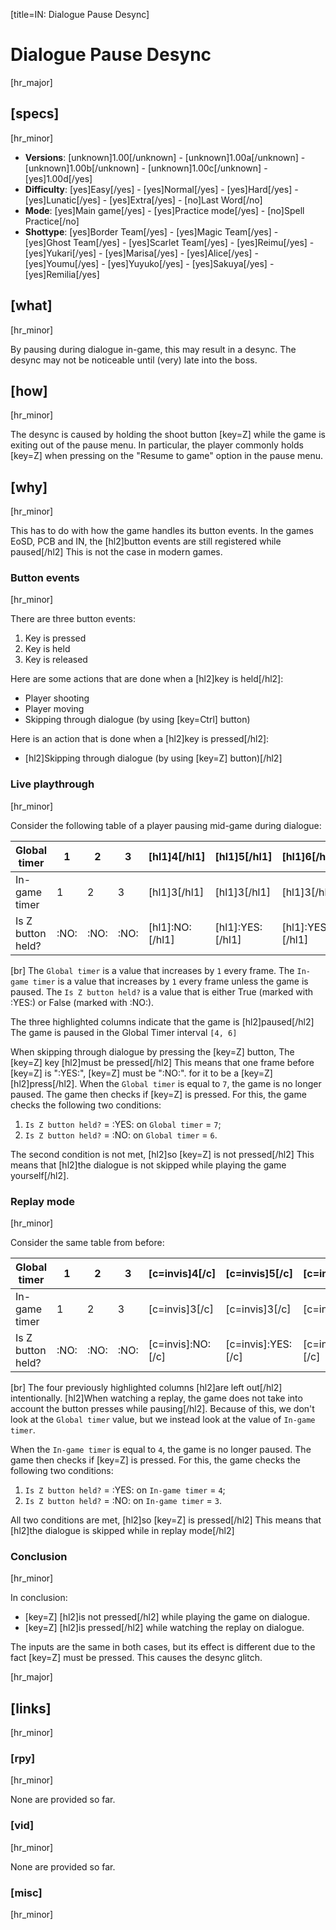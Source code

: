 [title=IN: Dialogue Pause Desync]  
# Dialogue Pause Desync
  
[hr_major]  
## [specs]  
[hr_minor]

* **Versions**: [unknown]1.00[/unknown] - [unknown]1.00a[/unknown] - [unknown]1.00b[/unknown] - [unknown]1.00c[/unknown] - [yes]1.00d[/yes]
* **Difficulty**: [yes]Easy[/yes] - [yes]Normal[/yes] - [yes]Hard[/yes] - [yes]Lunatic[/yes] - [yes]Extra[/yes] - [no]Last Word[/no]
* **Mode**: [yes]Main game[/yes] - [yes]Practice mode[/yes] - [no]Spell Practice[/no]
* **Shottype**: [yes]Border Team[/yes] - [yes]Magic Team[/yes] - [yes]Ghost Team[/yes] - [yes]Scarlet Team[/yes] - [yes]Reimu[/yes] - [yes]Yukari[/yes] - [yes]Marisa[/yes] - [yes]Alice[/yes] - [yes]Youmu[/yes] - [yes]Yuyuko[/yes] - [yes]Sakuya[/yes] - [yes]Remilia[/yes]

## [what]
[hr_minor]

By pausing during dialogue in-game, this may result in a desync. The desync may not be noticeable until (very) late into the boss.  

## [how]
[hr_minor]

The desync is caused by holding the shoot button [key=Z] while the game is exiting out of the pause menu. In particular, the player commonly holds [key=Z] when pressing on the "Resume to game" option in the pause menu.


## [why]
[hr_minor]

This has to do with how the game handles its button events.
In the games EoSD, PCB and IN, the [hl2]button events are still registered while paused[/hl2] This is not the case in modern games.

### Button events
[hr_minor]

There are three button events:
1. Key is pressed 
2. Key is held
3. Key is released

Here are some actions that are done when a [hl2]key is held[/hl2]:
+ Player shooting
+ Player moving
+ Skipping through dialogue (by using [key=Ctrl] button)

Here is an action that is done when a [hl2]key is pressed[/hl2]:
+ [hl2]Skipping through dialogue (by using [key=Z] button)[/hl2]

### Live playthrough
[hr_minor]

Consider the following table of a player pausing mid-game during dialogue:

| Global timer     | 1 | 2 | 3 | [hl1]4[/hl1] | [hl1]5[/hl1] | [hl1]6[/hl1] | 7 | 8 |
|------------------|---|---|---|---|---|---|---|---|
| In-game timer    | 1 | 2 | 3 | [hl1]3[/hl1] | [hl1]3[/hl1] | [hl1]3[/hl1] | 4 | 5 |
| Is Z button held?|  :NO: | :NO:  | :NO:  | [hl1]:NO:[/hl1]  | [hl1]:YES:[/hl1]  | [hl1]:YES:[/hl1]  | :YES:  | :YES:  |


[br] The ``Global timer`` is a value that increases by ``1`` every frame.
The ``In-game timer`` is a value that increases by ``1`` every frame unless the game is paused.
The ``Is Z button held?`` is a value that is either True (marked with :YES:) or False (marked with :NO:).

The three highlighted columns indicate that the game is [hl2]paused[/hl2] The game is paused in the Global Timer interval ``[4, 6]``


When skipping through dialogue by pressing the [key=Z] button, The [key=Z] key [hl2]must be pressed[/hl2] This means that one frame before [key=Z] is ":YES:", [key=Z] must be ":NO:". for it to be a [key=Z] [hl2]press[/hl2].
When the ``Global timer`` is equal to ``7``, the game is no longer paused. The game then checks if [key=Z] is pressed. For this, the game checks the following two conditions:
1. ``Is Z button held?`` = :YES: on ``Global timer`` = ``7``;
2. ``Is Z button held?`` = :NO: on ``Global timer`` = ``6``.

The second condition is not met, [hl2]so [key=Z] is not pressed[/hl2] This means that [hl2]the dialogue is not skipped while playing the game yourself[/hl2].

### Replay mode
[hr_minor]

Consider the same table from before:

| Global timer     | 1 | 2 | 3 | [c=invis]4[/c] | [c=invis]5[/c] | [c=invis]6[/c] | 7 | 8 |
|------------------|---|---|---|---|---|---|---|---|
| In-game timer    | 1 | 2 | 3 | [c=invis]3[/c] | [c=invis]3[/c] | [c=invis]3[/c] | 4 | 5 |
| Is Z button held?|  :NO: | :NO:  | :NO:  | [c=invis]:NO:[/c]  | [c=invis]:YES:[/c]  | [c=invis]:YES:[/c]  | :YES:  | :YES:  |

[br] The four previously highlighted columns [hl2]are left out[/hl2] intentionally. [hl2]When watching a replay, the game does not take into account the button presses while pausing[/hl2]. Because of this, we don't look at the ``Global timer`` value, but we instead look at the value of ``In-game timer``.


When the ``In-game timer`` is equal to ``4``, the game is no longer paused. The game then checks if [key=Z] is pressed. For this, the game checks the following two conditions:
1. ``Is Z button held?`` = :YES: on ``In-game timer`` = ``4``;
2. ``Is Z button held?`` = :NO: on ``In-game timer`` = ``3``.

All two conditions are met, [hl2]so [key=Z] is pressed[/hl2] This means that [hl2]the dialogue is skipped while in replay mode[/hl2]


### Conclusion
[hr_minor]

In conclusion:
+ [key=Z] [hl2]is not pressed[/hl2] while playing the game on dialogue.
+ [key=Z] [hl2]is pressed[/hl2] while watching the replay on dialogue.

The inputs are the same in both cases, but its effect is different due to the fact [key=Z] must be pressed. This causes the desync glitch.


[hr_major]
## [links]
[hr_minor]
### [rpy]
[hr_minor]

None are provided so far.
### [vid]
[hr_minor]

None are provided so far.
### [misc]
[hr_minor]
